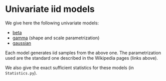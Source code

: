 # Univariate iid models

We give here the following univariate models: 

- [beta](https://en.wikipedia.org/wiki/Beta_distribution)
- [gamma](https://en.wikipedia.org/wiki/Gamma_distribution) (shape and scale parametrization)
- [gaussian](https://en.wikipedia.org/wiki/Normal_distribution)

Each model generates iid samples from the above one. The parametrization used are the standard one described in the Wikipedia pages (links above). 

We also give the exact sufficient statistics for these models (in `Statistics.py`).